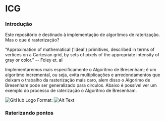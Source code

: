 # ICG

### Introdução
Este repositório é destinado à implementação de algorítmos de raterização. Mas o que é rasterização? 

“Approximation of mathematical ('ideal')
primitives, described in terms of vertices on a
Cartesian grid, by sets of pixels of the
appropriate intensity of gray or color.” -- Foley et. al

Implementaremos mais especificamente o Algoritmo de Bresenham; é um algoritmo incremental, ou seja, evita multiplicações e arredondamentos que deixam o trabalho da rasterização mais caro, alem disso o Algorimo de Bresenham pode ser generalizado para circulos. Abaixo é possível ver um exemplo do processo de raterização o Algoritmo de Bresenham.

![GitHub Logo](/images/logo.png)
Format: ![Alt Text](url)



### Raterizando pontos
